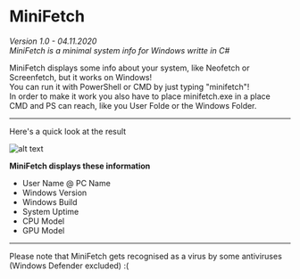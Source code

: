 # MiniFetch
_Version 1.0  - 04.11.2020_\
_MiniFetch is a minimal system info for Windows writte in C#_

MiniFetch displays some info about your system, like Neofetch or Screenfetch, but it works on Windows!\
You can run it with PowerShell or CMD by just typing "minifetch"! \
In order to make it work you also have to place minifetch.exe in a place CMD and PS can reach, like you User Folde or the Windows Folder. 

____

Here's a quick look at the result

![alt text](https://i.imgur.com/Ik5EZGh.png)

__MiniFetch displays these information__
- User Name @ PC Name
- Windows Version
- Windows Build
- System Uptime
- CPU Model
- GPU Model

___

Please note that MiniFetch gets recognised as a virus by some antiviruses (Windows Defender excluded) :(
